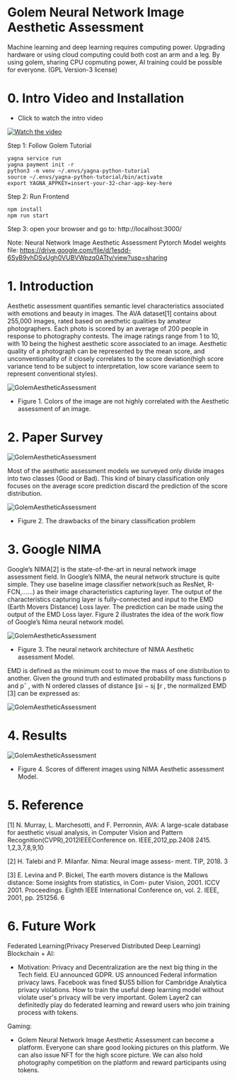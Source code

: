 # Golem Neural Network Image Aesthetic Assessment

Machine learning and deep learning requires computing power. Upgrading hardware or using cloud computing could both cost an arm and a leg. 
By using golem, sharing CPU copmuting power, AI training could be possible for everyone.
(GPL Version-3 license)
# 0. Intro Video and Installation

- Click to watch the intro video

[![Watch the video](https://img.youtube.com/vi/-rSW7UQQ69M/hqdefault.jpg)](https://youtu.be/-rSW7UQQ69M)


Step 1:
Follow Golem Tutorial
```
yagna service run
yagna payment init -r
python3 -m venv ~/.envs/yagna-python-tutorial
source ~/.envs/yagna-python-tutorial/bin/activate
export YAGNA_APPKEY=insert-your-32-char-app-key-here
```
Step 2:
Run Frontend
```
npm install
npm run start
```
Step 3:
open your browser and go to:
http://localhost:3000/

Note: 
Neural Network Image Aesthetic Assessment Pytorch Model weights file:
https://drive.google.com/file/d/1esdd-6SyB9vhDSvUgh0VUBVWpzq0ATty/view?usp=sharing

# 1. Introduction

Aesthetic assessment quantifies semantic level characteristics associated with emotions and beauty in images. The AVA dataset[1] contains about 255,000 images, rated based on aesthetic qualities by amateur photographers. Each photo is scored by an average of 200 people in response to photography contests. The image ratings range from 1 to 10, with 10 being the highest aesthetic score associated to an image. Aesthetic quality of a photograph can be represented by the mean score, and unconventionality of it closely correlates to the score deviation(high score variance tend to be subject to interpretation, low score variance seem to represent conventional styles).


![GolemAestheticAssessment](/imgs/F1.png)
- Figure 1. Colors of the image are not highly correlated with the Aesthetic assessment of an image.


# 2. Paper Survey


![GolemAestheticAssessment](/imgs/F2_2.png)

Most of the aesthetic assessment models we surveyed only divide images into two classes (Good or Bad). This kind of binary classification only focuses on the average score prediction discard the prediction of the score distribution.



![GolemAestheticAssessment](/imgs/F2_1.png)
- Figure 2. The drawbacks of the binary classification problem




# 3. Google NIMA

Google’s NIMA[2] is the state-of-the-art in neural network image assessment field. In Google’s NIMA, the neural network structure is quite simple. They use baseline image classifier network(such as ResNet, R-FCN,......) as their image characteristics capturing layer. The output of the characteristics capturing layer is fully-connected and input to the EMD (Earth Movers Distance) Loss layer. The prediction can be made using the output of the EMD Loss layer. Figure 2 illustrates the idea of the work flow of Google’s Nima neural network model. 


![GolemAestheticAssessment](/imgs/F3_1.png)
- Figure 3. The neural network architecture of NIMA Aesthetic assessment Model.

EMD is defined as the minimum cost to move the mass of one distribution to another. Given the ground truth and estimated probability mass functions p and pˆ , with N ordered classes of distance ∥si − sj ∥r , the normalized EMD [3] can be expressed as: 

![GolemAestheticAssessment](/imgs/F3_2.jpg)

# 4. Results


![GolemAestheticAssessment](/imgs/F4.png)

- Figure 4.  Scores of different images using NIMA Aesthetic assessment  Model.

# 5. Reference

[1] N. Murray, L. Marchesotti, and F. Perronnin, AVA: A large-scale database for aesthetic visual analysis, in Computer Vision and Pattern Recognition(CVPR),2012IEEEConference on. IEEE,2012,pp.2408 2415. 1,2,3,7,8,9,10

[2] H. Talebi and P. Milanfar. Nima: Neural image assess- ment. TIP, 2018. 3

[3] E. Levina and P. Bickel, The earth movers distance is the Mallows distance: Some insights from statistics, in Com- puter Vision, 2001. ICCV 2001. Proceedings. Eighth IEEE International Conference on, vol. 2. IEEE, 2001, pp. 251256. 6

# 6. Future Work

Federated Learning(Privacy Preserved Distributed Deep Learning) Blockchain + AI: 
 - Motivation: Privacy and Decentralization are the next big thing in the Tech field. EU announced GDPR. US announced Federal information privacy laws. Facebook was fined $US5 billion for Cambridge Analytica privacy violations. How to train the useful deep learning model without violate user's privacy will be very important. Golem Layer2 can definitedly play do federated learning and reward users who join training process with tokens. 


Gaming: 
 - Golem Neural Network Image Aesthetic Assessment can become a platform. Everyone can share good looking pictures on this platform. We can also issue NFT for the high score picture. We can also hold photography competition on the platform and reward participants using tokens.

